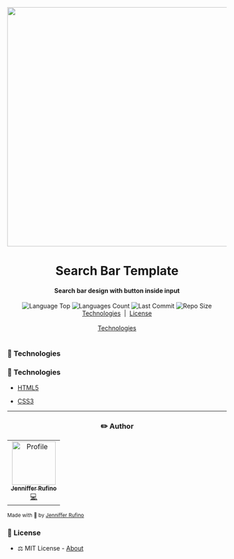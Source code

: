 <div  align="center">
	<img  src="https://i.imgur.com/zobr2sh.png"  width="550px">
	<h1>Search Bar Template</h1>
	<h4>Search bar design with button inside input</h4>
</div>

<div  align="center">
	<img  alt="Language Top"  src="https://img.shields.io/github/languages/top/jennifferrufino/search-bar">
	<img  alt="Languages Count"  src="https://img.shields.io/github/languages/count/jennifferrufino/search-bar">
	<img  alt="Last Commit"  src="https://img.shields.io/github/last-commit/jennifferrufino/search-bar">
	<img  alt="Repo Size"  src="https://img.shields.io/github/repo-size/jennifferrufino/search-bar">

</div>

<!-- Nav Menu -->
<div  align="center">
	<a  href=#telescope-tecnologias>Technologies</a>&nbsp&nbsp|&nbsp&nbsp<a  href="#memo-licença">License</a><br/><br/>
	<a  href=#rocket-technologies>Technologies</a><br/><br/>
	<!--<img  width="400"  src="###">-->
</div>


### :telescope: Technologies
### :rocket: Technologies

- [HTML5](https://developer.mozilla.org/pt-BR/docs/Web/HTML)

- [CSS3](https://developer.mozilla.org/pt-BR/docs/Web/CSS)

---

<div  align="center">

### :pencil2: Author
<table>
  <tr>
    <td align="center"><a href="https://github.com/jennifferrufino"><img src="https://github.com/jennifferrufino.png" width="100px;" alt="Profile"/><br /><sub><b>Jenniffer Rufino</b></sub></a><br /><a href="https://github.com/jennifferrufino" title="Code">💻</a></td>
  <tr>
</table>
 </div>

 <div>
  <sub>Made with 💙 by <a href="https://github.com/jennifferrufino">Jenniffer Rufino</a></sub>
</div>

### :memo: License

- :balance_scale: MIT License - [About](https://github.com/jennifferrufino/search-bar/blob/master/LICENSE)